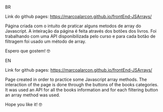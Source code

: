 BR

Link do github pages: https://marcoalarcon.github.io/frontEnd-JSArrays/

Página criada com o intuito de praticar alguns metodos de array do Javascript. A inteiração da página é feita através dos botões dos livros. Foi trabalhando com uma API disponibilizada pelo curso e para cada botão de filtragem foi usado um método de array.

Espero que gostem! 🤓

EN

Link for github pages: https://marcoalarcon.github.io/frontEnd-JSArrays/

Page created in order to practice some Javascript array methods. The interaction of the page is done through the buttons of the books categories. It was used an API for all the books information and for each filtering button an array method was used.

Hope you like it! 🤓
